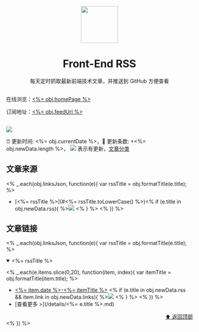 <div align="center"><img width="100" src="/assets/rss.gif" /><h1>Front-End RSS</h1>
每天定时抓取最新前端技术文章，并推送到 GitHub 方便查看
</div>

## 

在线浏览：[<%= obj.homePage %>](<%= obj.homePage %>)

订阅地址：[<%= obj.feedUrl %>](<%= obj.feedUrl %>) 

##

[![](https://github.com/ChanceYu/front-end-rss/actions/workflows/server.yml/badge.svg)](https://github.com/ChanceYu/front-end-rss/actions/workflows/server.yml)

:alarm_clock: 更新时间: <%= obj.currentDate %>，:rocket: 更新条数: +<%= obj.newData.length %>， ![](/assets/dot.png) 表示有更新，[文章分类](/TAGS.md)

## 文章来源
<% _.each(obj.linksJson, function(e){ var rssTitle = obj.formatTitle(e.title); %>
- [<%= rssTitle %>](#<%= rssTitle.toLowerCase() %>)<% if (e.title in obj.newData.rss){ %>![](/assets/dot.png) <% } %>  <% }) %>

## 文章链接
<% _.each(obj.linksJson, function(e){ var rssTitle = obj.formatTitle(e.title); %>
<details open>
<summary id="<%= rssTitle.toLowerCase() %>">
 <%= rssTitle %>
</summary>

<% _.each(e.items.slice(0,20), function(item, index){ var itemTitle = obj.formatTitle(item.title); %>
- [<%= item.date %>-<%= itemTitle %>](<%= item.link %>) <% if (e.title in obj.newData.rss && item.link in obj.newData.links){ %>![](/assets/new.png) <% } %> <% }) %>
- [查看更多 >](/details/<%= e.title %>.md)

<div align="right"><a href="#文章来源">⬆&nbsp;返回顶部</a></div>
</details>
<% }) %>
